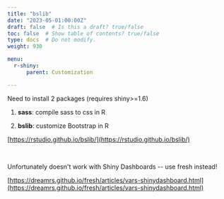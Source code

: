 ```yaml
---
title: "bslib"
date: "2023-05-01:00:00Z"
draft: false  # Is this a draft? true/false
toc: false  # Show table of contents? true/false
type: docs  # Do not modify.
weight: 930

menu:
  r-shiny:
      parent: Customization

---
```


Need to install 2 packages (requires shiny>=1.6)

1. **sass**: compile sass to css in R

2. **bslib**: customize Bootstrap in R

[https://rstudio.github.io/bslib/](https://rstudio.github.io/bslib/)

<br>
    
Unfortunately doesn't work with Shiny Dashboards -- use fresh instead!

[https://dreamrs.github.io/fresh/articles/vars-shinydashboard.html](https://dreamrs.github.io/fresh/articles/vars-shinydashboard.html)

